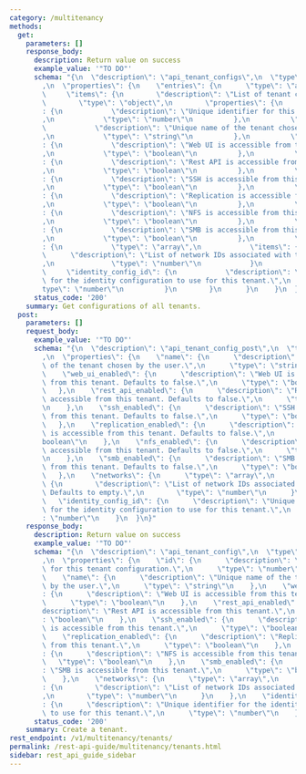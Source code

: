 ```yaml
---
category: /multitenancy
methods:
  get:
    parameters: []
    response_body:
      description: Return value on success
      example_value: '"TO DO"'
      schema: "{\n  \"description\": \"api_tenant_configs\",\n  \"type\": \"object\"\
        ,\n  \"properties\": {\n    \"entries\": {\n      \"type\": \"array\",\n \
        \     \"items\": {\n        \"description\": \"List of tenant configs\",\n\
        \        \"type\": \"object\",\n        \"properties\": {\n          \"id\"\
        : {\n            \"description\": \"Unique identifier for this tenant configuration.\"\
        ,\n            \"type\": \"number\"\n          },\n          \"name\": {\n\
        \            \"description\": \"Unique name of the tenant chosen by the user.\"\
        ,\n            \"type\": \"string\"\n          },\n          \"web_ui_enabled\"\
        : {\n            \"description\": \"Web UI is accessible from this tenant.\"\
        ,\n            \"type\": \"boolean\"\n          },\n          \"rest_api_enabled\"\
        : {\n            \"description\": \"Rest API is accessible from this tenant.\"\
        ,\n            \"type\": \"boolean\"\n          },\n          \"ssh_enabled\"\
        : {\n            \"description\": \"SSH is accessible from this tenant.\"\
        ,\n            \"type\": \"boolean\"\n          },\n          \"replication_enabled\"\
        : {\n            \"description\": \"Replication is accessible from this tenant.\"\
        ,\n            \"type\": \"boolean\"\n          },\n          \"nfs_enabled\"\
        : {\n            \"description\": \"NFS is accessible from this tenant.\"\
        ,\n            \"type\": \"boolean\"\n          },\n          \"smb_enabled\"\
        : {\n            \"description\": \"SMB is accessible from this tenant.\"\
        ,\n            \"type\": \"boolean\"\n          },\n          \"networks\"\
        : {\n            \"type\": \"array\",\n            \"items\": {\n        \
        \      \"description\": \"List of network IDs associated with this tenant.\"\
        ,\n              \"type\": \"number\"\n            }\n          },\n     \
        \     \"identity_config_id\": {\n            \"description\": \"Unique identifier\
        \ for the identity configuration to use for this tenant.\",\n            \"\
        type\": \"number\"\n          }\n        }\n      }\n    }\n  }\n}"
      status_code: '200'
    summary: Get configurations of all tenants.
  post:
    parameters: []
    request_body:
      example_value: '"TO DO"'
      schema: "{\n  \"description\": \"api_tenant_config_post\",\n  \"type\": \"object\"\
        ,\n  \"properties\": {\n    \"name\": {\n      \"description\": \"Unique name\
        \ of the tenant chosen by the user.\",\n      \"type\": \"string\"\n    },\n\
        \    \"web_ui_enabled\": {\n      \"description\": \"Web UI is accessible\
        \ from this tenant. Defaults to false.\",\n      \"type\": \"boolean\"\n \
        \   },\n    \"rest_api_enabled\": {\n      \"description\": \"Rest API is\
        \ accessible from this tenant. Defaults to false.\",\n      \"type\": \"boolean\"\
        \n    },\n    \"ssh_enabled\": {\n      \"description\": \"SSH is accessible\
        \ from this tenant. Defaults to false.\",\n      \"type\": \"boolean\"\n \
        \   },\n    \"replication_enabled\": {\n      \"description\": \"Replication\
        \ is accessible from this tenant. Defaults to false.\",\n      \"type\": \"\
        boolean\"\n    },\n    \"nfs_enabled\": {\n      \"description\": \"NFS is\
        \ accessible from this tenant. Defaults to false.\",\n      \"type\": \"boolean\"\
        \n    },\n    \"smb_enabled\": {\n      \"description\": \"SMB is accessible\
        \ from this tenant. Defaults to false.\",\n      \"type\": \"boolean\"\n \
        \   },\n    \"networks\": {\n      \"type\": \"array\",\n      \"items\":\
        \ {\n        \"description\": \"List of network IDs associated with this tenant.\
        \ Defaults to empty.\",\n        \"type\": \"number\"\n      }\n    },\n \
        \   \"identity_config_id\": {\n      \"description\": \"Unique identifier\
        \ for the identity configuration to use for this tenant.\",\n      \"type\"\
        : \"number\"\n    }\n  }\n}"
    response_body:
      description: Return value on success
      example_value: '"TO DO"'
      schema: "{\n  \"description\": \"api_tenant_config\",\n  \"type\": \"object\"\
        ,\n  \"properties\": {\n    \"id\": {\n      \"description\": \"Unique identifier\
        \ for this tenant configuration.\",\n      \"type\": \"number\"\n    },\n\
        \    \"name\": {\n      \"description\": \"Unique name of the tenant chosen\
        \ by the user.\",\n      \"type\": \"string\"\n    },\n    \"web_ui_enabled\"\
        : {\n      \"description\": \"Web UI is accessible from this tenant.\",\n\
        \      \"type\": \"boolean\"\n    },\n    \"rest_api_enabled\": {\n      \"\
        description\": \"Rest API is accessible from this tenant.\",\n      \"type\"\
        : \"boolean\"\n    },\n    \"ssh_enabled\": {\n      \"description\": \"SSH\
        \ is accessible from this tenant.\",\n      \"type\": \"boolean\"\n    },\n\
        \    \"replication_enabled\": {\n      \"description\": \"Replication is accessible\
        \ from this tenant.\",\n      \"type\": \"boolean\"\n    },\n    \"nfs_enabled\"\
        : {\n      \"description\": \"NFS is accessible from this tenant.\",\n   \
        \   \"type\": \"boolean\"\n    },\n    \"smb_enabled\": {\n      \"description\"\
        : \"SMB is accessible from this tenant.\",\n      \"type\": \"boolean\"\n\
        \    },\n    \"networks\": {\n      \"type\": \"array\",\n      \"items\"\
        : {\n        \"description\": \"List of network IDs associated with this tenant.\"\
        ,\n        \"type\": \"number\"\n      }\n    },\n    \"identity_config_id\"\
        : {\n      \"description\": \"Unique identifier for the identity configuration\
        \ to use for this tenant.\",\n      \"type\": \"number\"\n    }\n  }\n}"
      status_code: '200'
    summary: Create a tenant.
rest_endpoint: /v1/multitenancy/tenants/
permalink: /rest-api-guide/multitenancy/tenants.html
sidebar: rest_api_guide_sidebar
---
```

